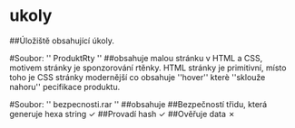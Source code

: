 # ukoly
##Úložiště obsahující úkoly.

#Soubor: '' ProduktRty '' 
##obsahuje malou stránku v HTML a CSS, motivem stránky je sponzorování rtěnky.
HTML stránky je primitivní, místo toho je CSS stránky modernější co obsahuje ''hover'' kterè ''sklouže nahoru'' pecifikace produktu.

#Soubor: '' bezpecnosti.rar '' 
##obsahuje 
##Bezpečností třidu, která generuje hexa string ✓
##Provadí hash ✓
##Ověřuje data ✗	
